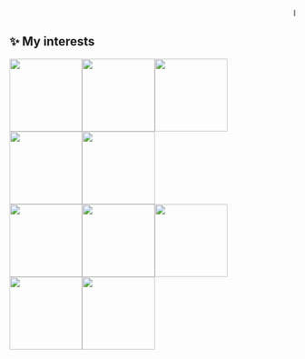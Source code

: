 <marquee>I hope you enjoy your stay</marquee>

## ✨ My interests
<img src="https://media.giphy.com/media/zthJViY229AMU/giphy.gif" height="128" width="auto"><img src="https://media2.giphy.com/media/eCwAEs05phtK/giphy.gif?cid=ecf05e472f28852d9af5ef9c972bc13be322c4b0d39e897d&rid=giphy.gif" height="128" width="auto"><img src="https://media3.giphy.com/media/g4hKza7HfxyOk/giphy.gif?cid=ecf05e4793d77352d7110a7a5d937332f4a676eb328dd9de&rid=giphy.gif" height="128" width="auto"><img src="https://media2.giphy.com/media/j6iyD03LaUNuU/200w.gif?cid=ecf05e47a7b0b5a8955b65a6d57de6f67f352d624397209a&rid=200w.gif" height="128" width="auto"><img src="https://media0.giphy.com/media/bn7hlyp0Cmcg0/200.gif?cid=ecf05e47b1d8eadc0539be8520a81712399d1514b90fe3ff&rid=200.gif" height="128" width="auto">
<br>
<img src="https://media0.giphy.com/media/9ig0L2ijBFRgA/200w.gif?cid=ecf05e47b1d8eadc0539be8520a81712399d1514b90fe3ff&rid=200w.gif" height="128" width="auto"><img src="https://media3.giphy.com/media/KsDmy8nN16aGI/200.gif?cid=ecf05e4794e6948f59f887ff6d22187d9ee89bfcee10b76f&rid=200.gif" height="128" width="auto"><img src="https://media3.giphy.com/media/xUPGchYUwAof91WGqI/200.gif?cid=ecf05e4794e6948f59f887ff6d22187d9ee89bfcee10b76f&rid=200.gif" height="128" width="auto"><img src="https://media0.giphy.com/media/FcT1BFYoHwJxu/200.gif?cid=ecf05e47256b2e2d885cc163954dd3167bc0e96c5b57205a&rid=200.gif" height="128" width="auto"><img src="https://media1.giphy.com/media/5PDVFiKY3Iikg/200w.gif?cid=ecf05e4793d77352d7110a7a5d937332f4a676eb328dd9de&rid=200w.gif" height="128" width="auto">
